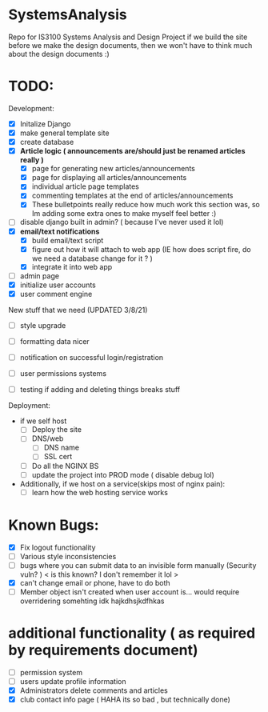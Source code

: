 # SystemsAnalysis
Repo for  IS3100 Systems Analysis and Design Project
if we build the site before we make the design documents, then we won't have to think much about the design documents :)

# TODO:

Development:
* [x] Initalize Django
* [x] make general template site
* [x] create database
* [x] **Article logic ( announcements are/should just be renamed articles really )**
  * [x] page for generating new articles/announcements
  * [x] page for displaying all articles/announcements
  * [x] individual article page templates
  * [x] commenting templates at the end of articles/announcements
  * [x] These bulletpoints really reduce how much work this section was, so Im adding some extra ones to make myself feel better :)
* [ ] disable django built in admin? ( because I've never used it lol)
* [x] **email/text notifications**
  * [x] build email/text script
  * [x] figure out how it will attach to web app (IE how does script fire, do we need a database change for it ? )
  * [x] integrate it into web app
* [ ] admin page
* [x] initialize user accounts
* [x] user comment engine

New stuff that we need (UPDATED 3/8/21)
* [ ] style upgrade
* [ ] formatting data nicer
* [ ] notification on successful login/registration
* [ ] user permissions systems
* [ ] testing if adding and deleting things breaks stuff


Deployment:
* if we self host
  * [ ] Deploy the site
  * [ ] DNS/web
    * [ ] DNS name
    * [ ] SSL cert  
  * [ ] Do all the NGINX BS
  * [ ] update the project into PROD mode ( disable debug lol)
* Additionally, if we host on a service(skips most of nginx pain):
  * [ ] learn how the web hosting service works

# Known Bugs:

* [x] Fix logout functionality
* [ ] Various style inconsistencies
* [ ] bugs where you can submit data to an invisible form manually (Security vuln? ) < is this known? I don't remember it lol >
* [x] can't change email or phone, have to do both
* [ ] Member object isn't created when user account is... would require overridering somehting idk hajkdhsjkdfhkas

# additional functionality ( as required by requirements document)
* [ ] permission system
* [ ] users update profile information
* [x] Administrators delete comments and articles
* [x] club contact info page ( HAHA its so bad , but technically done)
